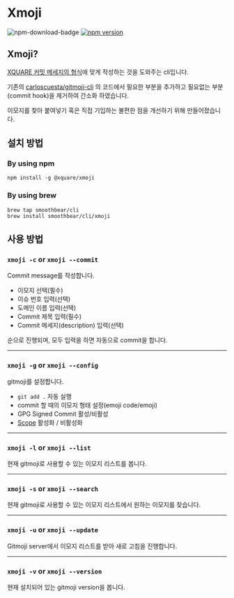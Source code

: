 # Xmoji

![npm-download-badge](https://img.shields.io/node/v/xquare-gitmoji-cli) [![npm version](https://badge.fury.io/js/%40xquare%2Fxmoji.svg)](https://badge.fury.io/js/%40xquare%2Fxmoji)

## Xmoji?

[XQUARE 커밋 메세지의 형식](https://github.com/team-xquare/README.md)에 맞게 작성하는 것을 도와주는 cli입니다.

기존의 [carloscuesta/gitmoji-cli](https://github.com/carloscuesta/gitmoji-cli) 의 코드에서 필요한 부분을 추가하고 필요없는 부분(commit hook)을 제거하여 간소화 하였습니다.



이모지를 찾아 붙여넣기 혹은 직접 기입하는 불편한 점을 개선하기 위해 만들어졌습니다.

## 설치 방법
### By using npm

```
npm install -g @xquare/xmoji
```

### By using brew
```
brew tap smoothbear/cli
brew install smoothbear/cli/xmoji
```

## 사용 방법

### ```xmoji -c``` or ```xmoji --commit```

Commit message를 작성합니다.

* 이모지 선택(필수)
* 이슈 번호 입력(선택)
* 도메인 이름 입력(선택)
* Commit 제목 입력(필수)
* Commit 메세지(description) 입력(선택)

순으로 진행되며, 모두 입력을 하면 자동으로 commit을 합니다.



------------------------------------------------

### ```xmoji -g``` or ```xmoji --config```

gitmoji를 설정합니다.

* ```git add .``` 자동 실행
* commit 할 때의 이모지 형태 설정(emoji code/emoji)
* GPG Signed Commit 활성/비활성
* [Scope](https://www.conventionalcommits.org/en/v1.0.0/#summary) 활성화 / 비활성화

------------------------------------------------

### ```xmoji -l``` or ```xmoji --list```
현재 gitmoji로 사용할 수 있는 이모지 리스트를 봅니다.



------------------------------------------------

### ```xmoji -s``` or ```xmoji --search```

현재 gitmoji로 사용할 수 있는 이모지 리스트에서 원하는 이모지를 찾습니다.



------------------------------------------------

### ```xmoji -u``` or ```xmoji --update```

Gitmoji server에서 이모지 리스트를 받아 새로 고침을 진행합니다.



------------------------------------------------

### ```xmoji -v``` or ```xmoji --version```

현재 설치되어 있는 gitmoji version을 봅니다.
